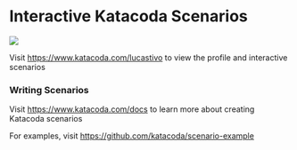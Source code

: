# Interactive Katacoda Scenarios

[![](http://shields.katacoda.com/katacoda/lucastivo/count.svg)](https://www.katacoda.com/lucastivo "Get your profile on Katacoda.com")

Visit https://www.katacoda.com/lucastivo to view the profile and interactive scenarios

### Writing Scenarios
Visit https://www.katacoda.com/docs to learn more about creating Katacoda scenarios

For examples, visit https://github.com/katacoda/scenario-example
